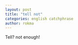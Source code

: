 ```yaml
---
layout: post
title: "tell not"
categories: english catchphrase
author: rokma
---
```


Tell? not enough!

